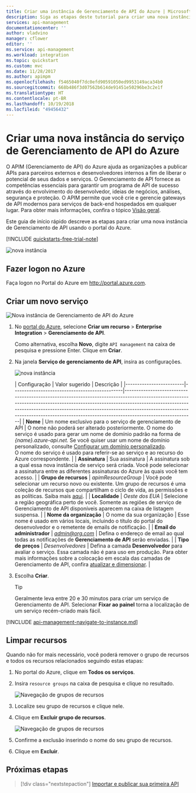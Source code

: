 ```yaml
---
title: Criar uma instância de Gerenciamento de API do Azure | Microsoft Docs
description: Siga as etapas deste tutorial para criar uma nova instância de Gerenciamento de API do Azure.
services: api-management
documentationcenter: ''
author: vladvino
manager: cflower
editor: ''
ms.service: api-management
ms.workload: integration
ms.topic: quickstart
ms.custom: mvc
ms.date: 11/28/2017
ms.author: apimpm
ms.openlocfilehash: f5465040f7dc0efd90591050ed9953149aca34b0
ms.sourcegitcommit: 668b486f3d07562b614de91451e50296be3c2e1f
ms.translationtype: HT
ms.contentlocale: pt-BR
ms.lasthandoff: 10/19/2018
ms.locfileid: "49456432"
---
```

# <a name="create-a-new-azure-api-management-service-instance"></a>Criar uma nova instância do serviço de Gerenciamento de API do Azure

O APIM (Gerenciamento de API) do Azure ajuda as organizações a publicar APIs para parceiros externos e desenvolvedores internos a fim de liberar o potencial de seus dados e serviços. O Gerenciamento de API fornece as competências essenciais para garantir um programa de API de sucesso através do envolvimento do desenvolvedor, ideias de negócios, análises, segurança e proteção. O APIM permite que você crie e gerencie gateways de API modernos para serviços de back-end hospedados em qualquer lugar. Para obter mais informações, confira o tópico [Visão geral](api-management-key-concepts.md).

Este guia de início rápido descreve as etapas para criar uma nova instância de Gerenciamento de API usando o portal do Azure.

[!INCLUDE [quickstarts-free-trial-note](../../includes/quickstarts-free-trial-note.md)]

![nova instância](./media/get-started-create-service-instance/get-started-create-service-instance-created.png)

## <a name="log-in-to-azure"></a>Fazer logon no Azure

Faça logon no Portal do Azure em http://portal.azure.com.

## <a name="create-a-new-service"></a>Criar um novo serviço

![Nova instância de Gerenciamento de API do Azure](./media/get-started-create-service-instance/00-CreateResource-01.png)

1. No [portal do Azure](https://portal.azure.com/), selecione **Criar um recurso** > **Enterprise Integration** > **Gerenciamento de API**.

    Como alternativa, escolha **Novo**, digite `API management` na caixa de pesquisa e pressione Enter. Clique em **Criar**.

2. Na janela **Serviço de gerenciamento de API**, insira as configurações.

    ![nova instância](./media/get-started-create-service-instance/get-started-create-service-instance-create-new.png)

    | Configuração                 | Valor sugerido                               | Descrição                                                                                                                                                                                                                                                                                                                         |
|-------------------------|-----------------------------------------------|-------------------------------------------------------------------------------------------------------------------------------------------------------------------------------------------------------------------------------------------------------------------------------------------------------------------------------------|
| **Nome**                | Um nome exclusivo para o serviço de gerenciamento de API | O nome não poderá ser alterado posteriormente. O nome do serviço é usado para gerar um nome de domínio padrão na forma de *{name}.azure-api.net.* Se você quiser usar um nome de domínio personalizado, consulte [Configurar um domínio personalizado](configure-custom-domain.md). <br/> O nome do serviço é usado para referir-se ao serviço e ao recurso do Azure correspondente. |
| **Assinatura**        | Sua assinatura                             | A assinatura sob a qual essa nova instância de serviço será criada. Você pode selecionar a assinatura entre as diferentes assinaturas do Azure às quais você tem acesso.                                                                                                                                                            |
| **Grupo de recursos**      | *apimResourceGroup*                           | Você pode selecionar um recurso novo ou existente. Um grupo de recursos é uma coleção de recursos que compartilham o ciclo de vida, as permissões e as políticas. Saiba mais [aqui](../azure-resource-manager/resource-group-overview.md#resource-groups).                                                                                                  |
| **Localidade**            | *Oeste dos EUA*                                    | Selecione a região geográfica perto de você. Somente as regiões de serviço de Gerenciamento de API disponíveis aparecem na caixa de listagem suspensa.                                                                                                                                                                                                          |
| **Nome da organização**   | O nome da sua organização                 | Esse nome é usado em vários locais, incluindo o título do portal do desenvolvedor e o remetente de emails de notificação.                                                                                                                                                                                                             |
| **Email do administrador** | *admin@org.com*                               | Defina o endereço de email ao qual todas as notificações de **Gerenciamento de API** serão enviadas.                                                                                                                                                                                                                                              |
| **Tipo de preços**        | *Desenvolvedores*                                   | Defina a camada **Desenvolvedor** para avaliar o serviço. Essa camada não é para uso em produção. Para obter mais informações sobre a colocação em escala das camadas de Gerenciamento de API, confira [atualizar e dimensionar](upgrade-and-scale.md).                                                                                                                                    |

3. Escolha **Criar**.

    > [!TIP]
    > Geralmente leva entre 20 e 30 minutos para criar um serviço de Gerenciamento de API. Selecionar **Fixar ao painel** torna a localização de um serviço recém-criado mais fácil.

[!INCLUDE [api-management-navigate-to-instance.md](../../includes/api-management-navigate-to-instance.md)]

## <a name="clean-up-resources"></a>Limpar recursos

Quando não for mais necessário, você poderá remover o grupo de recursos e todos os recursos relacionados seguindo estas etapas:

1. No portal do Azure, clique em **Todos os serviços**.
2. Insira `resource groups` na caixa de pesquisa e clique no resultado.

    ![Navegação de grupos de recursos](./media/get-started-create-service-instance/00-DeleteResource-01.png)

3. Localize seu grupo de recursos e clique nele.
4. Clique em **Excluir grupo de recursos**.

    ![Navegação de grupos de recursos](./media/get-started-create-service-instance/00-DeleteResource-02.png)

5. Confirme a exclusão inserindo o nome do seu grupo de recursos.
6. Clique em **Excluir**.

## <a name="next-steps"></a>Próximas etapas

> [!div class="nextstepaction"]
> [Importar e publicar sua primeira API](import-and-publish.md)

